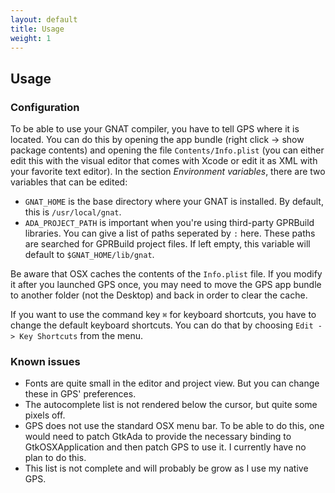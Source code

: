 ```yaml
---
layout: default
title: Usage
weight: 1
---
```


## Usage

### Configuration

To be able to use your GNAT compiler, you have to tell GPS where it is located.
You can do this by opening the app bundle (right click -> show package contents)
and opening the file `Contents/Info.plist` (you can either edit this with the
visual editor that comes with Xcode or edit it as XML with your favorite text
editor). In the section *Environment variables*, there are two variables that
can be edited:

 * `GNAT_HOME` is the base directory where your GNAT is installed. By default,
   this is `/usr/local/gnat`.
 * `ADA_PROJECT_PATH` is important when you're using third-party GPRBuild
   libraries. You can give a list of paths seperated by `:` here. These paths
   are searched for GPRBuild project files. If left empty, this variable will
   default to `$GNAT_HOME/lib/gnat`.

Be aware that OSX caches the contents of the `Info.plist` file. If you modify
it after you launched GPS once, you may need to move the GPS app bundle to
another folder (not the Desktop) and back in order to clear the cache.

If you want to use the command key `⌘` for keyboard shortcuts, you have to
change the default keyboard shortcuts. You can do that by choosing
`Edit -> Key Shortcuts` from the menu.

### Known issues

 * Fonts are quite small in the editor and project view. But you can change
   these in GPS' preferences.
 * The autocomplete list is not rendered below the cursor, but quite some 
   pixels off.
 * GPS does not use the standard OSX menu bar. To be able to do this, one
   would need to patch GtkAda to provide the necessary binding to
   GtkOSXApplication and then patch GPS to use it. I currently have no plan to
   do this.
 * This list is not complete and will probably be grow as I use my native GPS.